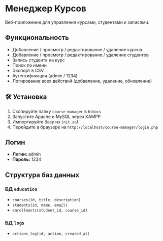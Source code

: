 # Менеджер Курсов

Веб-приложение для управления курсами, студентами и записями.

##  Функциональность

- Добавление / просмотр / редактирование / удаление курсов
- Добавление / просмотр / редактирование / удаление студентов
- Запись студента на курс
- Поиск по имени
- Экспорт в CSV
- Аутентификация (admin / 1234)
- Логирование всех действий (добавление, удаление, обновление)

## 🛠 Установка

1. Скопируйте папку `course-manager` в `htdocs`
2. Запустите Apache и MySQL через XAMPP
3. Импортируйте базу из `init.sql`
4. Перейдите в браузере на `http://localhost/course-manager/login.php`

##  Логин

- **Логин:** admin  
- **Пароль:** 1234

##  Структура баз данных

### БД `education`
- `courses(id, title, description)`
- `students(id, name, email)`
- `enrollments(student_id, course_id)`

### БД `logs`
- `actions_log(id, action, created_at)`

